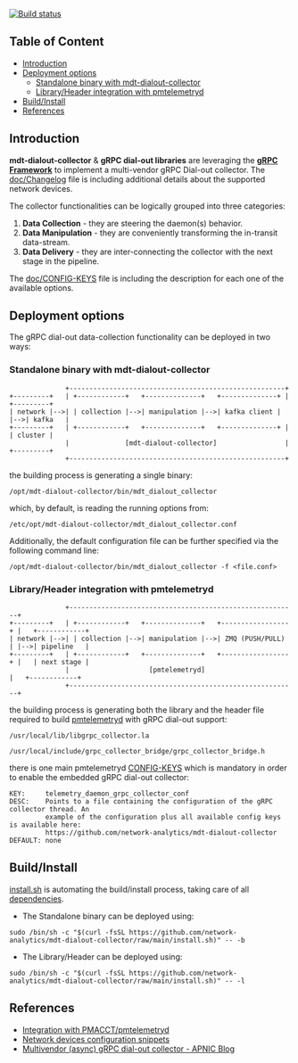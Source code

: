 [![Build status](https://github.com/network-analytics/mdt-dialout-collector/workflows/ci/badge.svg?branch=main)](https://github.com/network-analytics/mdt-dialout-collector/actions)

## Table of Content

<!--ts-->
   * [Introduction](#introduction)
   * [Deployment options](#deployment-options)
      * [Standalone binary with mdt-dialout-collector](#standalone-binary-with-mdt-dialout-collector)
      * [Library/Header integration with pmtelemetryd](#libraryheader-integration-with-pmtelemetryd)
   * [Build/Install](#buildinstall)
   * [References](#references)
<!--te-->

## Introduction
**mdt-dialout-collector** & **gRPC dial-out libraries** are leveraging the [**gRPC Framework**](https://grpc.io/) to implement a multi-vendor gRPC Dial-out collector.
The [doc/Changelog](https://github.com/network-analytics/mdt-dialout-collector/blob/main/doc/Changelog) file is including additional details about the supported network devices.

The collector functionalities can be logically grouped into three categories:

1. **Data Collection**   - they are steering the daemon(s) behavior.
2. **Data Manipulation** - they are conveniently transforming the in-transit data-stream.
3. **Data Delivery**     - they are inter-connecting the collector with the next stage in the pipeline.

The [doc/CONFIG-KEYS](https://github.com/network-analytics/mdt-dialout-collector/blob/main/doc/CONFIG-KEYS) file is including the description for each one of the available options.

## Deployment options

The gRPC dial-out data-collection functionality can be deployed in two ways:

### Standalone binary with mdt-dialout-collector
```TEXT
              +------------------------------------------------------+
+---------+   | +------------+   +--------------+   +--------------+ |   +---------+
| network |-->| | collection |-->| manipulation |-->| kafka client | |-->| kafka   |
+---------+   | +------------+   +--------------+   +--------------+ |   | cluster |
              |              [mdt-dialout-collector]                 |   +---------+
              +------------------------------------------------------+
```
the building process is generating a single binary:
```TEXT
/opt/mdt-dialout-collector/bin/mdt_dialout_collector
```
which, by default, is reading the running options from:
```TEXT
/etc/opt/mdt-dialout-collector/mdt_dialout_collector.conf
```
Additionally, the default configuration file can be further specified via the following command line:
```TEXT
/opt/mdt-dialout-collector/bin/mdt_dialout_collector -f <file.conf>
```

### Library/Header integration with pmtelemetryd
```TEXT
              +---------------------------------------------------------+
+---------+   | +------------+   +--------------+   +-----------------+ |   +------------+
| network |-->| | collection |-->| manipulation |-->| ZMQ (PUSH/PULL) | |-->| pipeline   |
+---------+   | +------------+   +--------------+   +-----------------+ |   | next stage |
              |                    [pmtelemetryd]                       |   +------------+
              +---------------------------------------------------------+
```
the building process is generating both the library and the header file required to build [pmtelemetryd](https://github.com/pmacct/pmacct/blob/master/INSTALL) with gRPC dial-out support:
```
/usr/local/lib/libgrpc_collector.la

/usr/local/include/grpc_collector_bridge/grpc_collector_bridge.h
```
there is one main pmtelemetryd [CONFIG-KEYS](https://github.com/pmacct/pmacct/blob/master/CONFIG-KEYS) which is mandatory in order to enable the embedded gRPC dial-out collector:
```TEXT
KEY:     telemetry_daemon_grpc_collector_conf
DESC:    Points to a file containing the configuration of the gRPC collector thread. An
         example of the configuration plus all available config keys is available here:
         https://github.com/network-analytics/mdt-dialout-collector
DEFAULT: none
```

## Build/Install

[install.sh](https://github.com/network-analytics/mdt-dialout-collector/blob/main/install.sh) is automating the build/install process, taking care of all [dependencies](https://github.com/network-analytics/mdt-dialout-collector/blob/main/doc/Dependencies).

- The Standalone binary can be deployed using:
```SHELL
sudo /bin/sh -c "$(curl -fsSL https://github.com/network-analytics/mdt-dialout-collector/raw/main/install.sh)" -- -b
```

- The Library/Header can be deployed using:
```SHELL
sudo /bin/sh -c "$(curl -fsSL https://github.com/network-analytics/mdt-dialout-collector/raw/main/install.sh)" -- -l
```

## References

- [Integration with PMACCT/pmtelemetryd](https://github.com/network-analytics/mdt-dialout-collector/blob/main/doc/integration-with-pmtelemetryd.md)
- [Network devices configuration snippets](https://github.com/network-analytics/mdt-dialout-collector/blob/main/doc/network-devices-conf-snip.md)
- [Multivendor (async) gRPC dial-out collector - APNIC Blog](https://blog.apnic.net/2022/10/17/multivendor-async-grpc-dial-out-collector/)
